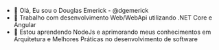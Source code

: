 - 👋 Olá, Eu sou o Douglas Emerick - @dgemerick
- 👀 Trabalho com desenvolvimento Web/WebApi utilizando .NET Core e Angular
- 🌱 Estou aprendendo NodeJs e aprimorando meus conhecimentos em Arquitetura e Melhores Práticas no desenvolvimento de software
